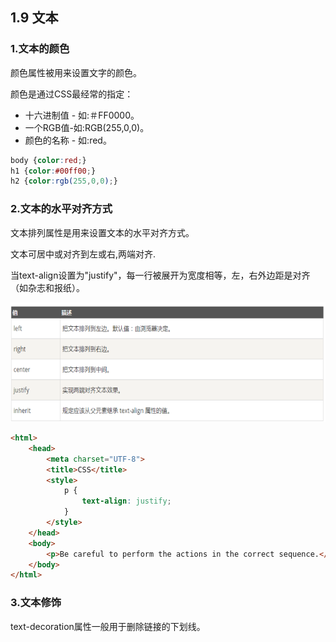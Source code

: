 ## 1.9 文本

### 1.文本的颜色

颜色属性被用来设置文字的颜色。

颜色是通过CSS最经常的指定：

* 十六进制值 - 如:＃FF0000。
* 一个RGB值-如:RGB\(255,0,0\)。
* 颜色的名称 - 如:red。

```css
body {color:red;} 
h1 {color:#00ff00;} 
h2 {color:rgb(255,0,0);}
```

### 2.文本的水平对齐方式

文本排列属性是用来设置文本的水平对齐方式。

文本可居中或对齐到左或右,两端对齐.

当text-align设置为"justify"，每一行被展开为宽度相等，左，右外边距是对齐（如杂志和报纸）。

![](/assets/pic/text-align.png)

```html
<html>
	<head>
		<meta charset="UTF-8">
		<title>CSS</title>
		<style>
			p {
				text-align: justify;
			}
		</style>
	</head>
	<body>
		<p>Be careful to perform the actions in the correct sequence.</p>	
	</body>
</html>
```

### 3.文本修饰

text-decoration属性一般用于删除链接的下划线。







































